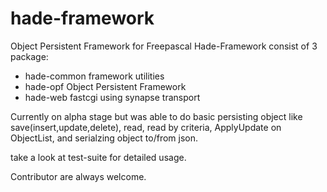 hade-framework
==============

Object Persistent Framework for Freepascal
Hade-Framework consist of 3 package:
- hade-common framework utilities
- hade-opf Object Persistent Framework
- hade-web fastcgi using synapse transport

Currently on alpha stage but was able to do basic persisting object like 
save(insert,update,delete), read, read by criteria, ApplyUpdate on ObjectList,
and serialzing object to/from json.

take a look at test-suite for detailed usage.

Contributor are always welcome.

